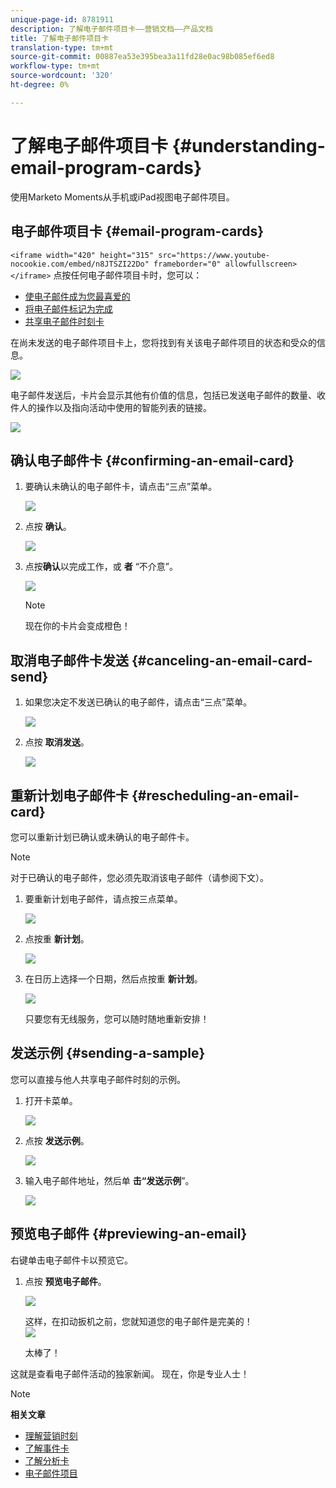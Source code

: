 ```yaml
---
unique-page-id: 8781911
description: 了解电子邮件项目卡——营销文档——产品文档
title: 了解电子邮件项目卡
translation-type: tm+mt
source-git-commit: 00887ea53e395bea3a11fd28e0ac98b085ef6ed8
workflow-type: tm+mt
source-wordcount: '320'
ht-degree: 0%

---
```



# 了解电子邮件项目卡 {#understanding-email-program-cards}

使用Marketo Moments从手机或iPad视图电子邮件项目。

## 电子邮件项目卡 {#email-program-cards}

`<iframe width="420" height="315" src="https://www.youtube-nocookie.com/embed/n8JTSZI22Do" frameborder="0" allowfullscreen></iframe>` 点按任何电子邮件项目卡时，您可以：

* [使电子邮件成为您最喜爱的](../../../../../product-docs/core-marketo-concepts/mobile-apps/marketo-moments/working-with-moments/creating-a-favorite.md)
* [将电子邮件标记为完成](../../../../../product-docs/core-marketo-concepts/mobile-apps/marketo-moments/working-with-moments/marking-it-done.md)
* [共享电子邮件时刻卡](../../../../../product-docs/core-marketo-concepts/mobile-apps/marketo-moments/working-with-moments/sharing-a-moment.md)

在尚未发送的电子邮件项目卡上，您将找到有关该电子邮件项目的状态和受众的信息。

![](assets/image2015-7-2-9-3a33-3a47.png)

电子邮件发送后，卡片会显示其他有价值的信息，包括已发送电子邮件的数量、收件人的操作以及指向活动中使用的智能列表的链接。

![](assets/image2015-9-25-10-3a5-3a29.png)

## 确认电子邮件卡 {#confirming-an-email-card}

1. 要确认未确认的电子邮件卡，请点击“三点”菜单。

   ![](assets/image2015-7-16-17-3a6-3a16.png)

1. 点按 **确认**。

   ![](assets/image2015-7-16-17-3a8-3a34.png)

1. 点按**确认**以完成工作，或 **者** “不介意”。

   ![](assets/image2015-7-16-17-3a12-3a18.png)

   >[!NOTE]
   >
   >现在你的卡片会变成橙色！

## 取消电子邮件卡发送 {#canceling-an-email-card-send}

1. 如果您决定不发送已确认的电子邮件，请点击“三点”菜单。

   ![](assets/image2015-7-17-9-3a50-3a49.png)

1. 点按 **取消发送**。

   ![](assets/image2015-7-17-9-3a52-3a54.png)

## 重新计划电子邮件卡 {#rescheduling-an-email-card}

您可以重新计划已确认或未确认的电子邮件卡。

>[!NOTE]
>
>对于已确认的电子邮件，您必须先取消该电子邮件（请参阅下文）。

1. 要重新计划电子邮件，请点按三点菜单。

   ![](assets/image2015-7-17-9-3a58-3a44.png)

1. 点按重 **新计划**。

   ![](assets/image2015-7-17-10-3a0-3a32.png)

1. 在日历上选择一个日期，然后点按重 **新计划**。

   ![](assets/image2015-7-17-10-3a5-3a55.png)

   只要您有无线服务，您可以随时随地重新安排！

## 发送示例 {#sending-a-sample}

您可以直接与他人共享电子邮件时刻的示例。

1. 打开卡菜单。

   ![](assets/image2015-7-14-16-3a44-3a7.png)

1. 点按 **发送示例**。

   ![](assets/image2015-7-14-16-3a40-3a54.png)

1. 输入电子邮件地址，然后单 **击“发送示例**”。

   ![](assets/image2015-7-14-17-3a2-3a32.png)

## 预览电子邮件 {#previewing-an-email}

右键单击电子邮件卡以预览它。

1. 点按 **预览电子邮件**。

   ![](assets/image2015-7-14-16-3a42-3a21.png)

   这样，在扣动扳机之前，您就知道您的电子邮件是完美的！\
   ![](assets/image2015-6-30-11-3a15-3a22.png)

   太棒了！

这就是查看电子邮件活动的独家新闻。 现在，你是专业人士！

>[!NOTE]
>
>**相关文章**
>
>* [理解营销时刻](understanding-marketo-moments.md)
>* [了解事件卡](understanding-event-cards.md)
>* [了解分析卡](understanding-analytics-cards.md)
>* [电子邮件项目](http://docs.marketo.com/display/docs/email+programs)

>



